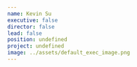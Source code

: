 ```yaml
---
name: Kevin Su
executive: false
director: false
lead: false
position: undefined
project: undefined
image: ../assets/default_exec_image.png
---
```

